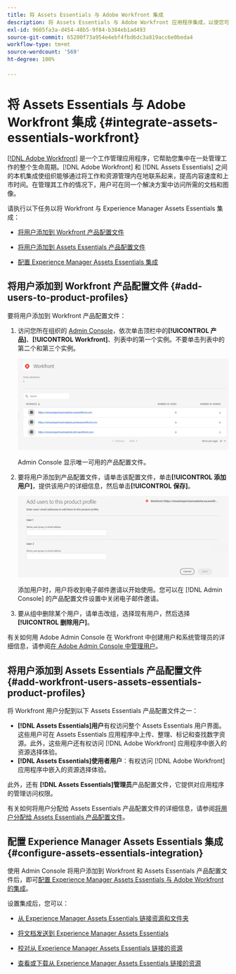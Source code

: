 ```yaml
---
title: 将 Assets Essentials 与 Adobe Workfront 集成
description: 将 Assets Essentials 与 Adobe Workfront 应用程序集成，以使您可在 Workfront 应用程序中访问 Assets Essentials 存储库。
exl-id: 9605fa3a-d454-48b5-9f84-b384eb1ad493
source-git-commit: 65200f73a954e4ebf4fbd6dc3a819acc6e0beda4
workflow-type: tm+mt
source-wordcount: '569'
ht-degree: 100%

---
```


# 将 Assets Essentials 与 Adobe Workfront 集成 {#integrate-assets-essentials-workfront}

[[!DNL Adobe Workfront]](https://www.workfront.com/) 是一个工作管理应用程序，它帮助您集中在一处管理工作的整个生命周期。[!DNL Adobe Workfront] 和 [!DNL Assets Essentials] 之间的本机集成使组织能够通过将工作和资源管理内在地联系起来，提高内容速度和上市时间。在管理其工作的情况下，用户可在同一个解决方案中访问所需的文档和图像。

请执行以下任务以将 Workfront 与 Experience Manager Assets Essentials 集成：

* [将用户添加到 Workfront 产品配置文件](#add-users-to-product-profiles)

* [将用户添加到 Assets Essentials 产品配置文件](#add-workfront-users-assets-essentials-product-profiles)

* [配置 Experience Manager Assets Essentials 集成](#configure-assets-essentials-integration)

## 将用户添加到 Workfront 产品配置文件 {#add-users-to-product-profiles}

要将用户添加到 Workfront 产品配置文件：

1. 访问您所在组织的 [Admin Console](https://adminconsole.adobe.com)，依次单击顶栏中的&#x200B;**[!UICONTROL 产品]**、**[!UICONTROL Workfront]**、列表中的第一个实例。不要单击列表中的第二个和第三个实例。

   ![Admin Console 管理员配置文件](assets/workfront-instances.png)

   Admin Console 显示唯一可用的产品配置文件。

1. 要将用户添加到产品配置文件，请单击该配置文件，单击&#x200B;**[!UICONTROL 添加用户]**，提供该用户的详细信息，然后单击&#x200B;**[!UICONTROL 保存]**。

   ![添加用户管理员配置文件](assets/add-users-workfront.png)

   添加用户时，用户将收到电子邮件邀请以开始使用。您可以在 [!DNL Admin Console] 的产品配置文件设置中关闭电子邮件邀请。

1. 要从组中删除某个用户，请单击改组，选择现有用户，然后选择&#x200B;**[!UICONTROL 删除用户]**。

有关如何用 Adobe Admin Console 在 Workfront 中创建用户和系统管理员的详细信息，请参阅[在 Adobe Admin Console 中管理用户](https://one.workfront.com/s/document-item?bundleId=the-new-workfront-experience&amp;topicId=Content%2FAdministration_and_Setup%2FAdd_users%2FCreate_and_manage_users%2Fadmin-console.htm&amp;_LANG=enus)。

## 将用户添加到 Assets Essentials 产品配置文件 {#add-workfront-users-assets-essentials-product-profiles}

将 Workfront 用户分配到以下 Assets Essentials 产品配置文件之一：

* **[!DNL Assets Essentials]用户**&#x200B;有权访问整个 Assets Essentials 用户界面。这些用户可在 Assets Essentials 应用程序中上传、整理、标记和查找数字资源。此外，这些用户还有权访问 [!DNL Adobe Workfront] 应用程序中嵌入的资源选择体验。
* **[!DNL Assets Essentials]使用者用户**：有权访问 [!DNL Adobe Workfront] 应用程序中嵌入的资源选择体验。

此外，还有 **[!DNL Assets Essentials]管理员**&#x200B;产品配置文件，它提供对应用程序的管理访问权限。

有关如何将用户分配给 Assets Essentials 产品配置文件的详细信息，请参阅[将用户分配给 Assets Essentials 产品配置文件](deploy-administer.md#add-users-to-product-profiles)。

## 配置 Experience Manager Assets Essentials 集成 {#configure-assets-essentials-integration}

使用 Admin Console 将用户添加到 Workfront 和 Assets Essentials 产品配置文件后，即可[配置 Experience Manager Assets Essentials 与 Adobe Workfront 的集成](https://one.workfront.com/s/document-item?bundleId=the-new-workfront-experience&amp;topicId=Content%2FDocuments%2FAdobe_Workfront_for_Experience_Manager_Assets_Essentials%2F_workfront-for-aem-asset-essentials.htm)。

设置集成后，您可以：

* [从 Experience Manager Assets Essentials 链接资源和文件夹](https://one.workfront.com/s/document-item?bundleId=the-new-workfront-experience&amp;topicId=Content%2FDocuments%2FAdobe_Workfront_for_Experience_Manager_Assets_Essentials%2Flink-to-aem.htm&amp;_LANG=enus)

* [将文档发送到 Experience Manager Assets Essentials](https://one.workfront.com/s/document-item?bundleId=the-new-workfront-experience&amp;topicId=Content%2FDocuments%2FAdobe_Workfront_for_Experience_Manager_Assets_Essentials%2Fsend-to-aem.htm&amp;_LANG=enus)

* [校对从 Experience Manager Assets Essentials 链接的资源](https://one.workfront.com/s/document-item?bundleId=the-new-workfront-experience&amp;topicId=Content%2FDocuments%2FAdobe_Workfront_for_Experience_Manager_Assets_Essentials%2Fproof-linked-asset-aem.htm)

* [查看或下载从 Experience Manager Assets Essentials 链接的资源](https://one.workfront.com/s/document-item?bundleId=the-new-workfront-experience&amp;topicId=Content%2FDocuments%2FAdobe_Workfront_for_Experience_Manager_Assets_Essentials%2Fview-download-asset.htm)
